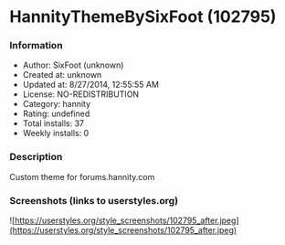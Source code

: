 # HannityThemeBySixFoot (102795)

### Information
- Author: SixFoot (unknown)
- Created at: unknown
- Updated at: 8/27/2014, 12:55:55 AM
- License: NO-REDISTRIBUTION
- Category: hannity
- Rating: undefined
- Total installs: 37
- Weekly installs: 0


### Description
Custom theme for forums.hannity.com


### Screenshots (links to userstyles.org)
![https://userstyles.org/style_screenshots/102795_after.jpeg](https://userstyles.org/style_screenshots/102795_after.jpeg)


